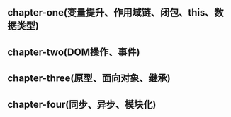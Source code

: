 ## chapter-one(变量提升、作用域链、闭包、this、数据类型)
## chapter-two(DOM操作、事件)
## chapter-three(原型、面向对象、继承)
## chapter-four(同步、异步、模块化)